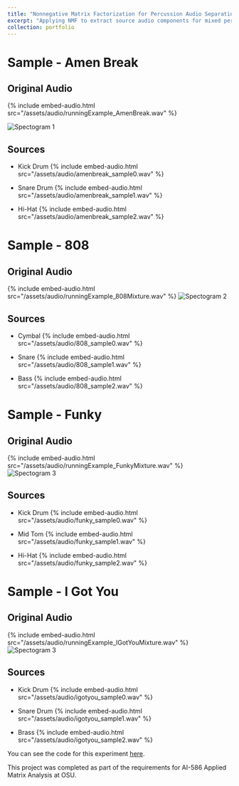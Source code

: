 ```yaml
---
title: "Nonnegative Matrix Factorization for Percussion Audio Separation"
excerpt: "Applying NMF to extract source audio components for mixed percussion samples"
collection: portfolio
---
```


# Sample - Amen Break
## Original Audio
{% include embed-audio.html src="/assets/audio/runningExample_AmenBreak.wav" %}

![Spectogram 1](/assets/img/amenbreak_spectogram)

## Sources

- Kick Drum
{% include embed-audio.html src="/assets/audio/amenbreak_sample0.wav" %}

- Snare Drum
{% include embed-audio.html src="/assets/audio/amenbreak_sample1.wav" %}

- Hi-Hat
{% include embed-audio.html src="/assets/audio/amenbreak_sample2.wav" %}


# Sample - 808
## Original Audio
{% include embed-audio.html src="/assets/audio/runningExample_808Mixture.wav" %}
![Spectogram 2](/assets/img/808_spectogram)

## Sources

- Cymbal
{% include embed-audio.html src="/assets/audio/808_sample0.wav" %}

- Snare
{% include embed-audio.html src="/assets/audio/808_sample1.wav" %}

- Bass
{% include embed-audio.html src="/assets/audio/808_sample2.wav" %}


# Sample - Funky
## Original Audio
{% include embed-audio.html src="/assets/audio/runningExample_FunkyMixture.wav" %}
![Spectogram 3](/assets/img/funky_spectogram)

## Sources

- Kick Drum
{% include embed-audio.html src="/assets/audio/funky_sample0.wav" %}

- Mid Tom
{% include embed-audio.html src="/assets/audio/funky_sample1.wav" %}

- Hi-Hat
{% include embed-audio.html src="/assets/audio/funky_sample2.wav" %}


# Sample - I Got You
## Original Audio
{% include embed-audio.html src="/assets/audio/runningExample_IGotYouMixture.wav" %}
![Spectogram 3](/assets/img/igotyou_spectogram)

## Sources

- Kick Drum
{% include embed-audio.html src="/assets/audio/igotyou_sample0.wav" %}

- Snare Drum
{% include embed-audio.html src="/assets/audio/igotyou_sample1.wav" %}

- Brass
{% include embed-audio.html src="/assets/audio/igotyou_sample2.wav" %}



You can see the code for this experiment [here](https://github.com/Aidan-B1409/robot_grasping_classifier).

This project was completed as part of the requirements for AI-586 Applied Matrix Analysis at OSU.
